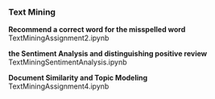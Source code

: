 ### Text Mining
**Recommend a correct word for the misspelled word**<br>
TextMiningAssignment2.ipynb<br>

**the Sentiment Analysis and distinguishing positive review**<br>
TextMiningSentimentAnalysis.ipynb<br>

**Document Similarity and Topic Modeling**<br>
TextMiningAssignment4.ipynb<br>


